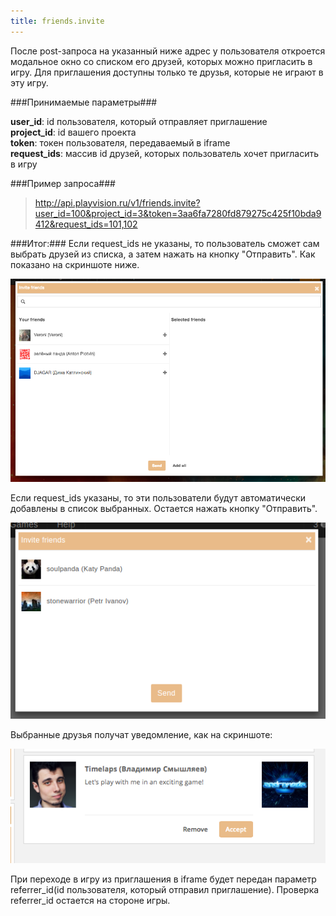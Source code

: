 ```yaml
---
title: friends.invite
---
```


После post-запроса на указанный ниже адрес у пользователя откроется модальное окно со списком его друзей, которых можно пригласить в игру. Для приглашения доступны только те друзья, которые не играют в эту игру.

###Принимаемые параметры###

**user_id**: id пользователя, который отправляет приглашение<br>
**project_id**: id вашего проекта<br>
**token**: токен пользователя, передаваемый в iframe<br>
**request_ids**: массив id друзей, которых пользователь хочет пригласить в игру

###Пример запроса###

> http://api.playvision.ru/v1/friends.invite?user_id=100&project_id=3&token=3aa6fa7280fd879275c425f10bda9412&request_ids=101,102

###Итог:###
Если request_ids не указаны, то пользователь сможет сам выбрать друзей из списка, а затем нажать на кнопку "Отправить". Как показано на скриншоте ниже.

![окно приглашения в игру](/images/friends/invite.png "окно приглашения в игру")

Если request_ids указаны, то эти пользователи будут автоматически добавлены в список выбранных. Остается нажать кнопку "Отправить".

![окно приглашения в игру](/images/friends/invite_request_ids.png "окно приглашения в игру")

Выбранные друзья получат уведомление, как на скриншоте:

![уведомление](/images/friends/notification.png "уведомление")

При переходе в игру из приглашения в iframe будет передан параметр referrer_id(id пользователя, который отправил приглашение). Проверка referrer_id остается на стороне игры.


